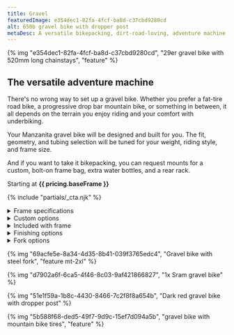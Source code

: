 ```yaml
---
title: Gravel
featuredImage: e354dec1-82fa-4fcf-ba8d-c37cbd9280cd
alt: 650b gravel bike with dropper post
metaDesc: A versatile bikepacking, dirt-road-loving, adventure machine.
---
```


{% img "e354dec1-82fa-4fcf-ba8d-c37cbd9280cd", "29er gravel bike with 520mm long chainstays", "feature" %}

<h2 class="h1 center feature">The versatile adventure machine</h2>

There's no wrong way to set up a gravel bike. Whether you prefer a fat-tire road bike, a progressive drop bar mountain bike, or something in between, it all depends on the terrain you enjoy riding and your comfort with underbiking.

Your Manzanita gravel bike will be designed and built for you. The fit, geometry, and tubing selection will be tuned for your weight, riding style, and frame size.

And if you want to take it bikepacking, you can request mounts for a custom, bolt-on frame bag, extra water bottles, and a rear rack.

Starting at **{{ pricing.baseFrame }}**

{% include "partials/_cta.njk" %}

<details>
    <summary>Frame specifications</summary>
    <div>
        <p>In the world of gravel bikes, nothing is standard. That's the beauty of it. If you want to run a 2x drivetrain with moderate-width tires, great. If you want to run a suspension fork, a 1x drivetrain, and mountain bike tires, you can do that too.</p>
        <p>We'll work together to make you the gravel bike that suits your needs.</p> 
    </div>
</details>
<details>
    <summary>Custom options</summary>
    <div>
        <table>
            <tbody>
                <tr>
                    <th>Bolt-on frame bag mounts</th>
                    <td>{{ pricing.optionFramebag }}</td>
                </tr>
                <tr>
                    <th>Tapered head tube</th>
                    <td>{{ pricing.optionTaperHT }}</td>
                </tr>
                <tr>
                    <th>Extra water bottle mounts</th>
                    <td>{{ pricing.optionBottle }}</td>
                </tr>
                <tr>
                    <th>Rack mounts</th>
                    <td>{{ pricing.optionRackFrame }}</td>
                </tr>
                <tr>
                    <th>Dropper post port</th>
                    <td>{{ pricing.optionDropperPort }}</td>
                </tr>
                <tr>
                    <th>Sliding dropouts</th>
                    <td>{{ pricing.optionSliders }}</td>
                </tr>
                <tr>
                    <th>Wet paint or cerakote</th>
                    <td>{{ pricing.optionPaint }}</td>
                </tr>
                <tr>
                    <th>Painted head tube badge</th>
                    <td>{{ pricing.optionBadgePaint }}</td>
                </tr>
            </tbody>
        </table> 
    </div>
</details>
<details>
    <summary>Included with frame</summary>
    <div>
        <ul>
            <li>Paragon Machine Works bolt-on rear axle</li>
            <li>Salsa Lip Lock seat collar</li>
            <li>White Industries headset in your color of choice</li>
            <li>Chainstay protection tape</li>
        </ul>
    </div>
</details>
<details>
    <summary>Finishing options</summary>
    <div>
        <p>Included in the base price is a single color powder coat with constrasting graphics and a head tube badge.</p>
        <p>You can select from a variety of curated color schemes, or for an additional $150, you can customize your own color scheme.</p>
        <p>Read more about your finishing options on the <a href="https://manzanitacycles.com/info">info page</a>.</p>
    </div>
</details>
<details>
    <summary>Fork options</summary>
    <div>
        <p>You can opt for a Manzanita unicrown fork for <strong>{{ pricing.baseFork }}</strong>, a carbon fork, or a suspension fork.</p>
        <p>If you choose the Manzanita fork, the frame's head tube can be smaller since it doesn't have to fit a tapered steerer tube.</p>
        <p>Manzanita forks are only available with IS brake mounts. If you want to use flat mount brakes, consider going with a carbon fork instead.</p>
        <p><strong>Custom fork options</strong></p>
        <table>
            <tbody>
                <tr>
                    <th>3-pack mounts on fork blades</th>
                    <td>$60</td>
                </tr>
                <tr>
                    <th>Fender mounts</th>
                    <td>$25</td>
                </tr>
                <tr>
                    <th>Rack mounts (per pair)</th>
                    <td>$25</td>
                </tr>
            </tbody>
        </table>
    </div>
</details>

{% img "69acfe5e-8a34-4d35-8b41-039f3765edc4", "Gravel bike with steel fork", "feature mt-2xl" %}

{% img "d7902a6f-6ca5-4f46-8c03-9af421866827", "1x Sram gravel bike" %}

{% img "51e1f59a-1b8c-4430-8466-7c2f8f8a654b", "Dark red gravel bike with dropper post" %}

{% img "5b588f68-ded5-49f7-9d9c-15ef7d094a5b", "gravel bike with mountain bike tires", "feature" %}
